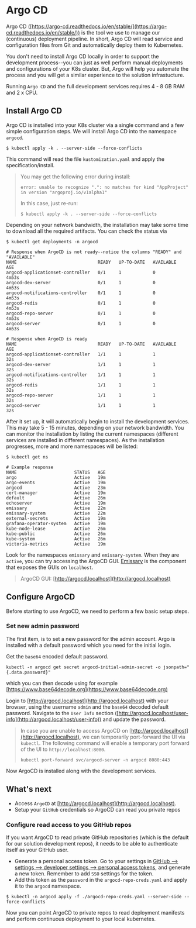 # Argo CD

Argo CD ([https://argo-cd.readthedocs.io/en/stable/](https://argo-cd.readthedocs.io/en/stable/)) is the tool we use to manage our (continuous) deployment pipeline. In short, Argo CD will read service and configuration files from Git and automatically deploy them to Kubernetes. 

You don't need to install Argo CD locally in order to support the development process--you can just as well perform manual deployments and configurations of your K8s cluster. But, Argo will help you automate the process and you will get a similar experience to the solution infrastucture.

Running `Argo CD` and the full development services requires 4 - 8 GB RAM and 2 x CPU.

## Install Argo CD

Argo CD is installed into your K8s cluster via a single command and a few simple configuration steps. We will install Argo CD into the namespace `argocd`.
```console
$ kubectl apply -k . --server-side --force-conflicts
```
This command will read the file `kustomization.yaml` and apply the specification/install.

> You may get the following error during install:
> ```console
> error: unable to recognize ".": no matches for kind "AppProject" in version "argoproj.io/v1alpha1"
> ```
> In this case, just re-run:
> ```console
> $ kubectl apply -k . --server-side --force-conflicts
> ```

Depending on your network bandwidth, the installation may take some time to download all the required artifacts. You can check the status via 
```console
$ kubectl get deployments -n argocd

# Response when ArgoCD is not ready--notice the columns "READY" and "AVAILABLE"
NAME                               READY   UP-TO-DATE   AVAILABLE   AGE
argocd-applicationset-controller   0/1     1            0           4m53s
argocd-dex-server                  0/1     1            0           4m53s
argocd-notifications-controller    0/1     1            0           4m53s
argocd-redis                       0/1     1            0           4m53s
argocd-repo-server                 0/1     1            0           4m53s
argocd-server                      0/1     1            0           4m53s

# Response when ArgoCD is ready
NAME                               READY   UP-TO-DATE   AVAILABLE   AGE
argocd-applicationset-controller   1/1     1            1           32s
argocd-dex-server                  1/1     1            1           32s
argocd-notifications-controller    1/1     1            1           32s
argocd-redis                       1/1     1            1           32s
argocd-repo-server                 1/1     1            1           32s
argocd-server                      1/1     1            1           32s
```

After it set up, it will automatically begin to install the development services. This may take 5 - 15 minutes, depending on your network bandwidth. You can monitor the installation by listing the current namespaces (different services are installed in different namespaces). As the installation progresses, more and more namespaces will be listed:
```console
$ kubectl get ns

# Example response
NAME                      STATUS   AGE
argo                      Active   19m
argo-events               Active   19m
argocd                    Active   23m
cert-manager              Active   19m
default                   Active   26m
echoserver                Active   19m
emissary                  Active   22m
emissary-system           Active   22m
external-secrets          Active   19m
grafana-operator-system   Active   19m
kube-node-lease           Active   26m
kube-public               Active   26m
kube-system               Active   26m
victoria-metrics          Active   19m
``` 
Look for the namespaces `emissary` and `emissary-system`. When they are `active`, you can try accessing the ArgoCD GUI. [Emissary](../3-k8-setup-core/README.md#emissary-ingress) is the component that exposes the GUIs on `localhost`.
> ArgoCD GUI: [http://argocd.localhost](http://argocd.localhost)

## Configure ArgoCD

Before starting to use ArgoCD, we need to perform a few basic setup steps.

### Set new admin password
The first item, is to set a new password for the admin account. Argo is installed with a default password which you need for the initial login. 

Get the `base64` encoded default password.
```console
kubectl -n argocd get secret argocd-initial-admin-secret -o jsonpath="{.data.password}"
```
which you can then decode using for example [https://www.base64decode.org](https://www.base64decode.org)

Login to [http://argocd.localhost](http://argocd.localhost) with your browser, using the username `admin` and the `base64` decoded default password. Navigate to the `User Info` section ([http://argocd.localhost/user-info](http://argocd.localhost/user-info)) and update the password.

> In case you are unable to access ArgoCD on [http://argocd.localhost](http://argocd.localhost), we can temporarily port-forward the UI via `kubectl`. The following command will enable a temporary port forward of the UI to `http://localhost:8080`.
>```console
>kubectl port-forward svc/argocd-server -n argocd 8080:443
>```

Now ArgoCD is installed along with the development services. 

## What's next

- Access `ArgoCD` at [http://argocd.localhost](http://argocd.localhost).
- Setup your `GitHub` credentials so ArgoCD can read you private repos

### Configure read access to you GitHub repos

If you want ArgoCD to read private GitHub repositories (which is the default for our solution development repos), it needs to be able to authenticate itself as your GitHub user. 
- Generate a personal access token. Go to your settings in [GitHub --> settings --> developer settings --> personal access tokens](https://github.com/settings/tokens), and generate a new token. Remember to add `SSO` settings for the token.
- Add this token as the `password` in the `argocd-repo-creds.yaml` and apply it to the `argocd` namespace.
```console
$ kubectl -n argocd apply -f ./argocd-repo-creds.yaml --server-side --force-conflicts
```
 Now you can point ArgoCD to private repos to read deployment manifests and perform continuous deployment to your local kubernetes.